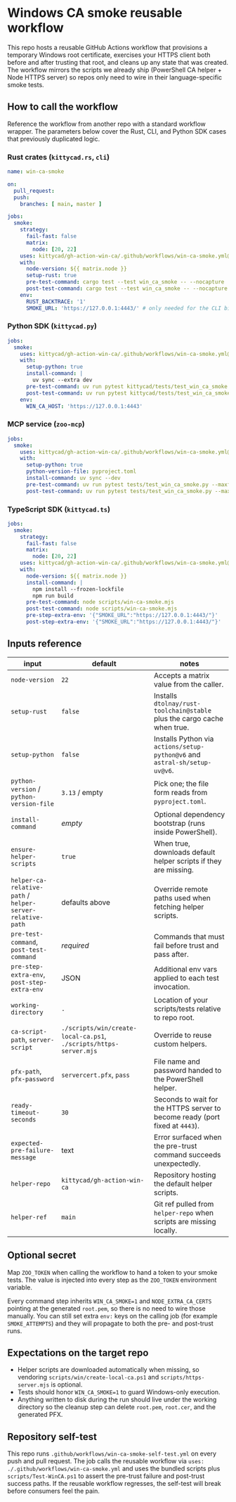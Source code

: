 # Windows CA smoke reusable workflow

This repo hosts a reusable GitHub Actions workflow that provisions a temporary Windows root certificate, exercises your HTTPS client both before and after trusting that root, and cleans up any state that was created. The workflow mirrors the scripts we already ship (PowerShell CA helper + Node HTTPS server) so repos only need to wire in their language-specific smoke tests.

## How to call the workflow

Reference the workflow from another repo with a standard workflow wrapper. The parameters below cover the Rust, CLI, and Python SDK cases that previously duplicated logic.

### Rust crates (`kittycad.rs`, `cli`)

```yaml
name: win-ca-smoke

on:
  pull_request:
  push:
    branches: [ main, master ]

jobs:
  smoke:
    strategy:
      fail-fast: false
      matrix:
        node: [20, 22]
    uses: kittycad/gh-action-win-ca/.github/workflows/win-ca-smoke.yml@main
    with:
      node-version: ${{ matrix.node }}
      setup-rust: true
      pre-test-command: cargo test --test win_ca_smoke -- --nocapture
      post-test-command: cargo test --test win_ca_smoke -- --nocapture
    env:
      RUST_BACKTRACE: '1'
      SMOKE_URL: 'https://127.0.0.1:4443/' # only needed for the CLI binary
```

### Python SDK (`kittycad.py`)

```yaml
jobs:
  smoke:
    uses: kittycad/gh-action-win-ca/.github/workflows/win-ca-smoke.yml@main
    with:
      setup-python: true
      install-command: |
        uv sync --extra dev
      pre-test-command: uv run pytest kittycad/tests/test_win_ca_smoke.py --maxfail=1 --disable-warnings -q
      post-test-command: uv run pytest kittycad/tests/test_win_ca_smoke.py --maxfail=1 --disable-warnings -q
    env:
      WIN_CA_HOST: 'https://127.0.0.1:4443'
```

### MCP service (`zoo-mcp`)

```yaml
jobs:
  smoke:
    uses: kittycad/gh-action-win-ca/.github/workflows/win-ca-smoke.yml@main
    with:
      setup-python: true
      python-version-file: pyproject.toml
      install-command: uv sync --dev
      pre-test-command: uv run pytest tests/test_win_ca_smoke.py --maxfail=1 --disable-warnings -q
      post-test-command: uv run pytest tests/test_win_ca_smoke.py --maxfail=1 --disable-warnings -q
```

### TypeScript SDK (`kittycad.ts`)

```yaml
jobs:
  smoke:
    strategy:
      fail-fast: false
      matrix:
        node: [20, 22]
    uses: kittycad/gh-action-win-ca/.github/workflows/win-ca-smoke.yml@main
    with:
      node-version: ${{ matrix.node }}
      install-command: |
        npm install --frozen-lockfile
        npm run build
      pre-test-command: node scripts/win-ca-smoke.mjs
      post-test-command: node scripts/win-ca-smoke.mjs
      pre-step-extra-env: '{"SMOKE_URL":"https://127.0.0.1:4443/"}'
      post-step-extra-env: '{"SMOKE_URL":"https://127.0.0.1:4443/"}'
```

## Inputs reference

| input | default | notes |
| --- | --- | --- |
| `node-version` | `22` | Accepts a matrix value from the caller. |
| `setup-rust` | `false` | Installs `dtolnay/rust-toolchain@stable` plus the cargo cache when true. |
| `setup-python` | `false` | Installs Python via `actions/setup-python@v6` and `astral-sh/setup-uv@v6`. |
| `python-version` / `python-version-file` | `3.13` / empty | Pick one; the file form reads from `pyproject.toml`. |
| `install-command` | _empty_ | Optional dependency bootstrap (runs inside PowerShell). |
| `ensure-helper-scripts` | `true` | When true, downloads default helper scripts if they are missing. |
| `helper-ca-relative-path` / `helper-server-relative-path` | defaults above | Override remote paths used when fetching helper scripts. |
| `pre-test-command`, `post-test-command` | _required_ | Commands that must fail before trust and pass after. |
| `pre-step-extra-env`, `post-step-extra-env` | JSON | Additional env vars applied to each test invocation. |
| `working-directory` | `.` | Location of your scripts/tests relative to repo root. |
| `ca-script-path`, `server-script` | `./scripts/win/create-local-ca.ps1`, `./scripts/https-server.mjs` | Override to reuse custom helpers. |
| `pfx-path`, `pfx-password` | `servercert.pfx`, `pass` | File name and password handed to the PowerShell helper. |
| `ready-timeout-seconds` | `30` | Seconds to wait for the HTTPS server to become ready (port fixed at `4443`). |
| `expected-pre-failure-message` | text | Error surfaced when the pre-trust command succeeds unexpectedly. |
| `helper-repo` | `kittycad/gh-action-win-ca` | Repository hosting the default helper scripts. |
| `helper-ref` | `main` | Git ref pulled from `helper-repo` when scripts are missing locally. |

## Optional secret

Map `ZOO_TOKEN` when calling the workflow to hand a token to your smoke tests. The value is injected into every step as the `ZOO_TOKEN` environment variable.

Every command step inherits `WIN_CA_SMOKE=1` and `NODE_EXTRA_CA_CERTS` pointing at the generated `root.pem`, so there is no need to wire those manually. You can still set extra `env:` keys on the calling job (for example `SMOKE_ATTEMPTS`) and they will propagate to both the pre- and post-trust runs.

## Expectations on the target repo

- Helper scripts are downloaded automatically when missing, so vendoring `scripts/win/create-local-ca.ps1` and `scripts/https-server.mjs` is optional.
- Tests should honor `WIN_CA_SMOKE=1` to guard Windows-only execution.
- Anything written to disk during the run should live under the working directory so the cleanup step can delete `root.pem`, `root.cer`, and the generated PFX.

## Repository self-test

This repo runs `.github/workflows/win-ca-smoke-self-test.yml` on every push and pull request. The job calls the reusable workflow via `uses: ./.github/workflows/win-ca-smoke.yml` and uses the bundled scripts plus `scripts/Test-WinCA.ps1` to assert the pre-trust failure and post-trust success paths. If the reusable workflow regresses, the self-test will break before consumers feel the pain.
